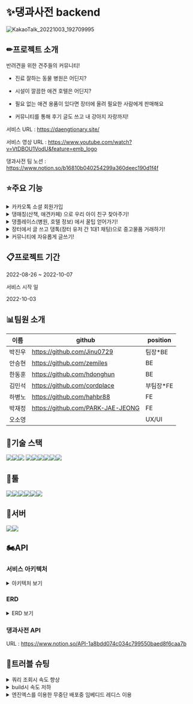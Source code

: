 # ✨댕과사전 backend

![KakaoTalk_20221003_192709995](https://user-images.githubusercontent.com/108968316/193556299-2f97f1b0-31cb-4c8e-9bd2-125f4d9802b5.jpg)


<h2>✏프로젝트 소개</h2>

반려견을 위한 견주들의 커뮤니티!

- 진료 잘하는 동물 병원은 어딘지?

- 시설이 깔끔한 애견 호텔은 어딘지?

- 필요 없는 애견 용품이 있다면 장터에 올려 필요한 사람에게 판매해요

- 커뮤니티를 통해 후기 글도 쓰고 내 강아지 자랑까지!

서비스 URL : https://daengtionary.site/

서비스 영상 URL : https://www.youtube.com/watch?v=VtDBOU1VodU&feature=emb_logo

댕과사전 팀 노션 : https://www.notion.so/b16810b040254299a360deec190d1f4f

<h2>⭐주요 기능</h2>
<details>
<summary>카카오톡 소셜 회원가입</summary>
<div markdown="1">       

![194747242-d90b686d-754b-4c43-b210-d7bddc0eabc4](https://user-images.githubusercontent.com/108968316/194888641-265754d3-1a65-4e96-821c-77e16fd08041.gif)

</div>
</details>

<details>
<summary>댕매칭(산책, 애견카페) 으로 우리 아이 친구 찾아주기!</summary>
<div markdown="1">       

![194747597-1f97eff7-5aa1-4c5e-80be-7e82a6d2d49f](https://user-images.githubusercontent.com/108968316/194888709-bb9ceead-41ee-4c6f-aee1-6197541b9f23.gif)

</div>
</details>

<details>
<summary>댕플레이스(병원, 호텔 정보) 에서 꿀팁 얻어가기!</summary>
<div markdown="1">       

![194747282-9bf25fb1-e7a0-48e3-9eaa-a3c160fc1615](https://user-images.githubusercontent.com/108968316/194888988-c8cc81a0-1a0d-476f-be41-2882af1f2978.gif)


</div>
</details>

<details>
<summary>장터에서 글 쓰고 댕톡(장터 유저 간 1대1 채팅)으로 중고물품 거래하기!</summary>
<div markdown="1">       

![194747523-51f4acff-2b25-46c2-bc03-942d26d24bab](https://user-images.githubusercontent.com/108968316/194889021-99f2da25-369b-48d8-8dce-844cf68f0956.gif)


</div>
</details>

<details>
<summary>커뮤니티에 자유롭게 글쓰기!</summary>
<div markdown="1">       

![194747639-c67597d5-d3e7-42c1-83e1-3bfeb62956de](https://user-images.githubusercontent.com/108968316/194889050-2c89a149-333a-49f7-ad5a-91f715d4cce6.gif)


</div>
</details>

<h2>📋프로젝트 기간</h2>

2022-08-26 ~ 2022-10-07

서비스 시작 일

2022-10-03

<h2>📊팀원 소개</h2>

|이름|github|position|
|------|---|---|
|박진우|https://github.com/Jinu0729|팀장*BE|
|안승현|https://github.com/zemiles|BE|
|한동훈|https://github.com/hdonghun|BE|
|김민석|https://github.com/cordplace|부팀장*FE|
|하병노|https://github.com/hahbr88|FE|
|박재정|https://github.com/PARK-JAE-JEONG|FE|
|오소영||UX/UI|

<h2>📄기술 스택</h2>

<img src="https://img.shields.io/badge/Spring Boot-6DB33F?style=for-the-badge&logo=Spring Boot&logoColor=white"><img src="https://img.shields.io/badge/Spring Security-6DB33F?style=for-the-badge&logo=Spring Security&logoColor=white"><img src="https://img.shields.io/badge/JAVA-007396?style=for-the-badge&logo=java&logoColor=white">
<img src="https://img.shields.io/badge/Redis-DC382D?style=for-the-badge&logo=Redis&logoColor=white"><img src="https://img.shields.io/badge/Gradle-02303A?style=for-the-badge&logo=Gradle&logoColor=white"><img src="https://img.shields.io/badge/mysql-4479A1?style=for-the-badge&logo=mysql&logoColor=white"><img src="https://img.shields.io/badge/GitHub Actions-2088FF?style=for-the-badge&logo=GitHub Actions&logoColor=white"><img src="https://img.shields.io/badge/Amazon S3-569A31?style=for-the-badge&logo=Amazon S3&logoColor=white"><img src="https://img.shields.io/badge/Code Deploy-007396?style=for-the-badge&logo=Code Deploy&logoColor=white">


<h2>📄툴</h2>

<img src="https://img.shields.io/badge/GitHub-181717?style=for-the-badge&logo=GitHub&logoColor=white"><img src="https://img.shields.io/badge/Postman-FF6C37?style=for-the-badge&logo=Postman&logoColor=white"><img src="https://img.shields.io/badge/IntelliJ IDEA-000000?style=for-the-badge&logo=IntelliJ IDEA&logoColor=white"><img src="https://img.shields.io/badge/GitKraken-179287?style=for-the-badge&logo=GitKraken&logoColor=white"><img src="https://img.shields.io/badge/Notion-000000?style=for-the-badge&logo=Notion&logoColor=white"><img src="https://img.shields.io/badge/Slack-4A154B?style=for-the-badge&logo=Slack&logoColor=white">


<h2>📄서버</h2>

<img src="https://img.shields.io/badge/Amazon EC2-FF9900?style=for-the-badge&logo=Amazon EC2&logoColor=white"><img src="https://img.shields.io/badge/nginx-009639?style=for-the-badge&logo=nginx&logoColor=white">

<h2>🏍API</h2>

<h3>서비스 아키텍처</h3>

<details>
<summary>아키텍처 보기</summary>
<div markdown="1">       

![그림1](https://user-images.githubusercontent.com/108968316/194886934-5630a2d2-54ad-441a-8249-0b83e00e7dd9.png)

</div>
</details>



<h3>ERD</h3>

<details>
<summary>ERD 보기</summary>
<div markdown="1">       

![erd](https://user-images.githubusercontent.com/108968316/193586316-cd539be4-810c-42af-aee3-d2dbe731ef37.jpg)

</div>
</details>

<h3>댕과사전 API</h3>

URL : https://www.notion.so/API-1a8bdd074c034c799550baed8f6caa7b

<h2>🚀트러블 슈팅</h2>

<details>
<summary>쿼리 조회시 속도 향상</summary>
<div markdown="1">       

```
문제 상황 :  조회 쿼리를 요청했을 때 속도 저하

전체 쿼리 조회와 상세 페이지 조회 쿼리 속도 개선을 했습니다.

우선 전체 쿼리 조회는 pageable을 이용해서 페이징처리를 했습니다.

그러나 offset을 사용해서 데이터가 많이 없는데도 불구하고 0.4초나 걸리는 현상이 발생하게 되었습니다.

offset을 이용하면 예를들어 10020번째 데이터를 조회하려고 한다면 10000개의 데이터를 다 

조회 한 이후에 20개의 데이터를 조회하는 결과가 이루어 진다 하여 

no offset 방식으로 개선 해서 속도 개선을 했습니다.

```

![전체_쿼리_개선_전](https://user-images.githubusercontent.com/108968316/193590414-d546d84a-4575-4fea-bbcc-40390d071dea.jpg)
![nooffest](https://user-images.githubusercontent.com/108968316/193590433-ebd2befd-68af-4668-9924-fb2c0da47baf.jpg)

</div>
</details>

<details>
<summary>build시 속도 저하</summary>
<div markdown="1">       

```
문제 상황 :
- 점점 프로젝트를 진행할수록 build 시에 시간이 늘어나는것으로 보여 
    
    이것을 해결하고자 했습니다.
해결 방안 : 
 
 gitaction에서 cache를 이용해서 처리하는 방법이 있다는 것을 알고 바로 적용을 해서
 
 아래와 같은 식으로 약 20초의 속도를 감소시키는데에 성공했습니다
 ```
 
 ![cahsh_00000](https://user-images.githubusercontent.com/108968316/193587710-98c87516-7896-46b8-90a0-3ff7b821e685.jpg)
![cahsh_00001](https://user-images.githubusercontent.com/108968316/193587724-8d11feec-853e-4a85-951a-9876218a6a02.jpg)

.

</div>
</details>

<details>
<summary>엔진엑스를 이용한 무중단 배포중 임베디드 레디스 이용</summary>
<div markdown="1">       


```
문제 상황 : 

- nginx를 이용해서 무중단 배포중에 임베디드 레디스를 사용해서 챗팅기능을 구현하는데

새로운 빌드 배포시에 새로운 서버가 배포가 안되는 문제 발생

해결 방안 :

- 임베디드 레디스가 작동중에는 새로운 서버를 띄울수 없는점을 발견했습니다.

그래서 새로운 서버가 배포 할 때 레디스도 같이 종료후 실행을 하는 것으로 처리했습니다.
```

![error2](https://user-images.githubusercontent.com/108968316/193588930-2af3c4ce-b680-4ed3-a1cf-36ee82c2e438.jpg)
![error](https://user-images.githubusercontent.com/108968316/193588936-c08cdcff-49a7-4954-959f-201c92356ccf.jpg)


</div>
</details>

